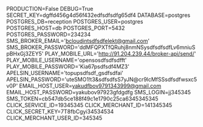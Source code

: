 PRODUCTION=False
DEBUG=True
SECRET_KEY=dgffd456g4d56f432edfsdfsdfg65df4
DATABASE=postgres
POSTGRES_DB=reception
POSTGRES_USER=postgres
POSTGRES_HOST=db
POSTGRES_PORT=5432
POSTGRES_PASSWORD=234234
SMS_BROKER_EMAIL='bcloudintsdfsdfelekt@gmail.com'
SMS_BROKER_PASSWORD='ddMFQPXTfQRuhj8nmNSysdfsdfsdfLv6mniuSpBHxGj3ZEY5'
PLAY_MOBILE_URL='http://91.204.239.44/broker-api/send/'
PLAY_MOBILE_USERNAME='opensosdfsdfsdfft'
PLAY_MOBILE_PASSWORD='Kia67psdfsdf4MZ3'
APELSIN_USERNAME='topupsdfsdf_gsdfsdfai'
APELSIN_PASSWORD='uteSMO1!t3&sdfsdfsS7yJN@cr9lcMfSSsdfsdfwsxc5v0P'
EMAIL_HOST_USER=yakudfbov9791343999@gmail.com
EMAIL_HOST_PASSWORD=yakubov97923gfdgdfg
SMS_LOGIN=jj345345
SMS_TOKEN=cb547db5ce188f49c1e1790c25ca6345345345
CLICK_SERVICE_ID=19345345
CLICK_MERCHANT_ID=141345345
CLICK_SECRET_KEY=7T8fbCgyi34534534
CLICK_MERCHANT_USER_ID=345345